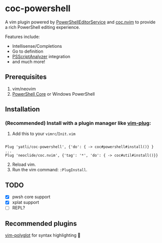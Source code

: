 # coc-powershell

A vim plugin powered by
[PowerShellEditorService](https://github.com/PowerShell/PowerShellEditorServices) and
[coc.nvim](https://github.com/neoclide/coc.nvim)
to provide a rich PowerShell editing experience.

Features include:
* Intellisense/Completions
* Go to definition
* [PSScriptAnalyzer](https://github.com/PowerShell/PSScriptAnalyzer) integration
* and much more!

## Prerequisites

1. vim/neovim
1. [PowerShell Core](https://github.com/powershell/powershell) or Windows PowerShell

## Installation

### (Recommended) Install with a plugin manager like [vim-plug](https://github.com/junegunn/vim-plug):

1. Add this to your `vimrc`/`Init.vim`
```vimL

Plug 'yatli/coc-powershell', {'do': { -> coc#powershell#install()} }
...
Plug 'neoclide/coc.nvim', {'tag': '*', 'do': { -> coc#util#install()}}
```
2. Reload vim.
1. Run the vim command: `:PlugInstall`.

## TODO
- [x] pwsh core support
- [x] xplat support
- [ ] REPL?

## Recommended plugins

[vim-polyglot](https://github.com/sheerun/vim-polyglot) for syntax highlighting 🎨
